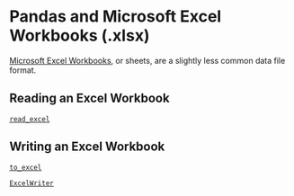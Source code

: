 # Pandas and Microsoft Excel Workbooks (.xlsx)

[Microsoft Excel Workbooks](https://support.office.com/en-us/article/file-formats-that-are-supported-in-excel-0943ff2c-6014-4e8d-aaea-b83d51d46247), or sheets, are a slightly less common data file format.

## Reading an Excel Workbook
[`read_excel`](https://pandas.pydata.org/pandas-docs/stable/reference/api/pandas.read_excel.html)


## Writing an Excel Workbook
[`to_excel`](https://pandas.pydata.org/pandas-docs/stable/reference/api/pandas.DataFrame.to_excel.html)

[`ExcelWriter`](https://pandas.pydata.org/pandas-docs/stable/reference/api/pandas.ExcelWriter.html)
